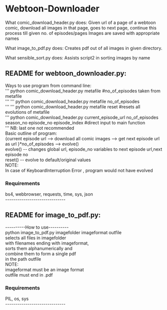 # Webtoon-Downloader</br>

What comic_download_header.py does:
Given url of a page of a webtoon comic,
  download all images in that page,
  goes to next page,
  continue this process till given no. of episodes/pages
Images are saved with appropriate names

What image_to_pdf.py does:
Creates pdf out of all images in given directory.

What sensible_sort.py does:
Assists script2 in sorting images by name

## README for webtoon_downloader.py:</br>

Ways to use program from command line:</br>
'''
   python comic_download_header.py metafile #no_of_episodes taken from metafile</br>
'''
'''
   python comic_download_header.py metafile no_of_episodes</br>
'''
'''
   python comic_download_header.py metafile reset	               #resets all evolutions of metafile</br>
'''
   python comic_download_header.py current_episode_url  no_of_episodes  season_no  episode_no episode_index #direct input to main function</br>
'''
   NB: last one not recommended</br>
Basic outline of program:</br>
   {current episode url --> download all comic images --> get next episode url as url }*no_of_episodes --> evolve()</br>
   evolve() -- changes global url, episode_no variables to next episode url,next episode no</br>
   reset()   -- evolve to default/original values</br>
NOTE:</br>
   In case of KeyboardInterruption Error , program would not have evolved</br>
### Requirements</br>
bs4, webbrowser, requests, time, sys, json</br>
------------------------------</br>

## README for image_to_pdf.py:</br>

----------How to use----------</br>
python image_to_pdf.py imagefolder imageformat outfile</br>
selects all files in imagefolder</br> with filenames ending with imageformat,</br> sorts them alphanumerically and</br> combine them to form a single pdf</br> in the path outfile</br>
NOTE:</br> imageformat must be an image format</br> outfile must end in .pdf</br>
### Requirements</br>
PIL, os, sys</br>
------------------------------</br>
